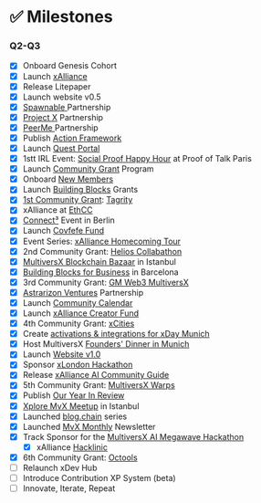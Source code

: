# ✅ Milestones

### Q2-Q3

* [x] Onboard Genesis Cohort
* [x] Launch [xAlliance](https://medium.com/@xAlliance/introducing-xalliance-2f8cafad3e02)
* [x] Release Litepaper
* [x] Launch website v0.5
* [x] [Spawnable ](https://medium.com/@xAlliance/xalliance-partners-with-spawnable-4ae953d01106)Partnership
* [x] [Project X](https://medium.com/@xAlliance/xalliance-partners-with-project-x-eafe6911ab71) Partnership
* [x] [PeerMe ](https://medium.com/@xAlliance/xalliance-partners-with-peerme-ae36ff2b7513)Partnership
* [x] Publish [Action Framework](https://medium.com/@xAlliance/a-framework-for-action-58a96df36210)
* [x] Launch [Quest Portal](https://medium.com/@xAlliance/learning-and-earning-on-multiversx-425bde9cf03e)
* [x] 1stt IRL Event: [Social Proof Happy Hour](https://medium.com/@xAlliance/proof-of-talk-the-intern-reports-from-paris-961e2a4bf26e) at Proof of Talk Paris
* [x] Launch [Community Grant](https://medium.com/@xAlliance/introducing-the-xalliance-grant-program-a978a1a449ea) Program
* [x] Onboard [New Members](https://x.com/xAllianceDAO/status/1804122333507899613)
* [x] Launch [Building Blocks](https://medium.com/@xAlliance/introducing-the-building-blocks-grant-program-757b892a8579) Grants
* [x] [1st Community Grant](https://medium.com/@xAlliance/introducing-tagrity-5fdc5e205606): [Tagrity](https://x.com/Tagrity)
* [x] xAlliance at [EthCC](https://x.com/xAllianceDAO/status/1811391525605065107)
* [x] [Connect³](https://medium.com/@xAlliance/crossing-chains-connecting-communities-5ff830693b87) Event in Berlin
* [x] Launch [Covfefe Fund](https://x.com/xAllianceDAO/status/1814194088381415766)
* [x] Event Series: [xAlliance Homecoming Tour](https://medium.com/@xAlliance/xalliance-homecoming-tour-a6c4ed4bf99b)
* [x] 2nd Community Grant: [Helios Collabathon](https://medium.com/@xAlliance/a-brand-new-way-of-building-275037b5d1bb)
* [x] [MultiversX Blockchain Bazaar](https://x.com/xAllianceDAO/status/1823956214511759728) in Istanbul
* [x] [Building Blocks for Business](https://x.com/xAllianceDAO/status/1831731605682999345) in Barcelona
* [x] 3rd Community Grant: [GM Web3 MultiversX](https://medium.com/@xAlliance/amplifying-multiversx-09d0a94990e4)
* [x] [Astrarizon Ventures](https://medium.com/@xAlliance/xalliance-partners-with-astrarizon-dd0597430b8d) Partnership
* [x] Launch [Community Calendar](https://x.com/xAllianceDAO/status/1843231721208291820)
* [x] Launch [xAlliance Creator Fund](https://medium.com/@xAlliance/introducing-the-xalliance-creator-fund-ed3f6fe0ab24)
* [x] 4th Community Grant: [xCities](https://medium.com/@xAlliance/a-global-framework-for-blockchain-education-4f0f30706610)
* [x] Create [activations & integrations for xDay Munich](https://www.linkedin.com/pulse/unserious-industry-lukas-seel-i0ebf/)
* [x] Host MultiversX [Founders' Dinner in Munich](https://x.com/xAllianceDAO/status/1852265277628596610)
* [x] Launch [Website v1.0](https://xalliance.io/)
* [x] Sponsor [xLondon Hackathon](https://open.substack.com/pub/xalliance/p/building-builders-in-london?utm_campaign=post\&utm_medium=web)
* [x] Release [xAlliance AI Community Guide](https://open.substack.com/pub/xalliance/p/introducing-our-ai-community-guide?utm_campaign=post\&utm_medium=web)
* [x] 5th Community Grant: [MultiversX Warps](https://xalliance.substack.com/p/veni-vidi-warpi)
* [x] Publish [Our Year In Review](https://xalliance.substack.com/p/still-year-one)
* [x] [Xplore MvX Meetup](https://x.com/xAllianceDAO/status/1882472212273500371) in Istanbul
* [x] Launched [blog.chain](https://xalliance.substack.com/s/mvx-blogchain) series
* [x] Launched [MvX Monthly](https://xalliance.substack.com/s/newsletter) Newsletter
* [x] Track Sponsor for the [MultiversX AI Megawave Hackathon](https://x.com/xAllianceDAO/status/1889673528133198271)
  * [x] xAlliance [Hacklinic](https://x.com/xAllianceDAO/status/1895505210396606580)
* [x] 6th Community Grant: [Octools](https://xalliance.substack.com/p/releasing-the-kraken)
* [ ] Relaunch xDev Hub
* [ ] Introduce Contribution XP System (beta)
* [ ] Innovate, Iterate, Repeat
